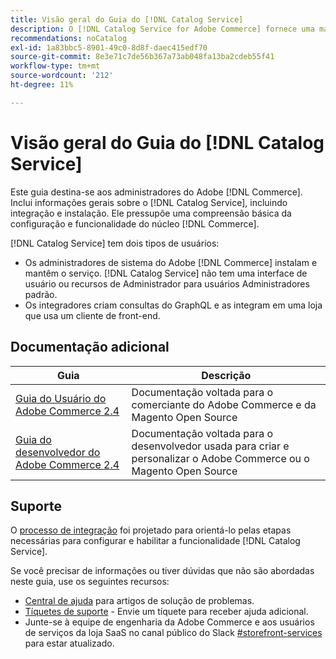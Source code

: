 ```yaml
---
title: Visão geral do Guia do [!DNL Catalog Service]
description: O [!DNL Catalog Service for Adobe Commerce] fornece uma maneira mais rápida de recuperar o conteúdo das páginas de exibição de produtos e das páginas de lista de produtos do que as consultas GraphQL nativas do Adobe Commerce.
recommendations: noCatalog
exl-id: 1a83bbc5-8901-49c0-8d8f-daec415edf70
source-git-commit: 8e3e71c7de56b367a73ab048fa13ba2cdeb55f41
workflow-type: tm+mt
source-wordcount: '212'
ht-degree: 11%

---
```


# Visão geral do Guia do [!DNL Catalog Service]

Este guia destina-se aos administradores do Adobe [!DNL Commerce]. Inclui informações gerais sobre o [!DNL Catalog Service], incluindo integração e instalação. Ele pressupõe uma compreensão básica da configuração e funcionalidade do núcleo [!DNL Commerce].

[!DNL Catalog Service] tem dois tipos de usuários:

* Os administradores de sistema do Adobe [!DNL Commerce] instalam e mantêm o serviço. [!DNL Catalog Service] não tem uma interface de usuário ou recursos de Administrador para usuários Administradores padrão.
* Os integradores criam consultas do GraphQL e as integram em uma loja que usa um cliente de front-end.

## Documentação adicional

| Guia | Descrição |
|------ | ----------- |
| [Guia do Usuário do Adobe Commerce 2.4](https://experienceleague.adobe.com/docs/commerce.html?lang=pt-BR) | Documentação voltada para o comerciante do Adobe Commerce e da Magento Open Source |
| [Guia do desenvolvedor do Adobe Commerce 2.4](https://developer.adobe.com/commerce/docs) | Documentação voltada para o desenvolvedor usada para criar e personalizar o Adobe Commerce ou o Magento Open Source |

## Suporte

O [processo de integração](https://experienceleague.adobe.com/docs/commerce/catalog-service/installation.html?lang=pt-BR) foi projetado para orientá-lo pelas etapas necessárias para configurar e habilitar a funcionalidade [!DNL Catalog Service].

Se você precisar de informações ou tiver dúvidas que não são abordadas neste guia, use os seguintes recursos:

* [Central de ajuda](https://experienceleague.adobe.com/docs/commerce-knowledge-base/kb/overview.html?lang=pt-BR) para artigos de solução de problemas.
* [Tíquetes de suporte](https://experienceleague.adobe.com/docs/commerce-knowledge-base/kb/help-center-guide/magento-help-center-user-guide.html?lang=pt-BR#submit-ticket) - Envie um tíquete para receber ajuda adicional.
* Junte-se à equipe de engenharia da Adobe Commerce e aos usuários de serviços da loja SaaS no canal público do Slack [#storefront-services](https://magentocommeng.slack.com/archives/C03HVPG8RS4) para estar atualizado.
